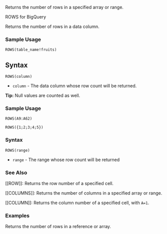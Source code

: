 Returns the number of rows in a specified array or range.

ROWS for BigQuery

Returns the number of rows in a data column.

### Sample Usage

`ROWS(table_name!fruits)`

Syntax
------

`ROWS(column)`

* `column` - The data column whose row count will be returned.

**Tip:** Null values are counted as well.

### Sample Usage

`ROWS(A9:A62)`

`ROWS({1;2;3;4;5})`

### Syntax

`ROWS(range)`

* `range` - The range whose row count will be returned

### See Also

[[ROW]]: Returns the row number of a specified cell.

[[COLUMNS]]: Returns the number of columns in a specified array or range.

[[COLUMN]]: Returns the column number of a specified cell, with `A=1`.

### Examples

Returns the number of rows in a reference or array.